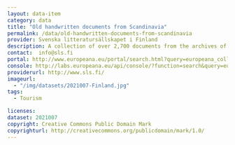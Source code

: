 ```yaml
---
layout: data-item
category: data
title: "Old handwritten documents from Scandinavia"
permalink: /data/old-handwritten-documents-from-scandinavia
provider: Svenska litteratursällskapet i Finland
description: A collection of over 2,700 documents from the archives of the Society of Swedish Literature in Finland
contact:  info@sls.fi
portal: http://www.europeana.eu/portal/search.html?query=europeana_collectionName%3A2021007*&rows=24&qf=RIGHTS%3Ahttp%3A%2F%2Fcreativecommons.org%2Fpublicdomain%2Fmark%2F1.0%2F*
console: http://labs.europeana.eu/api/console/?function=search&query=europeana_collectionName%3A2021007*&rows=24&qf=RIGHTS%3Ahttp%3A%2F%2Fcreativecommons.org%2Fpublicdomain%2Fmark%2F1.0%2F*
providerurl: http://www.sls.fi/
imageurl:
  - "/img/datasets/2021007-Finland.jpg"
tags:
  - Tourism

licenses:
dataset: 2021007
copyright: Creative Commons Public Domain Mark
copyrighturl: http://creativecommons.org/publicdomain/mark/1.0/
---
```


